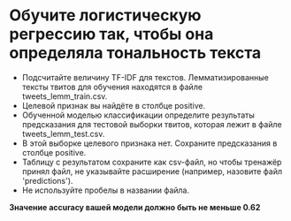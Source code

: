 # Обучите логистическую регрессию так, чтобы она определяла тональность текста

- Подсчитайте величину TF-IDF для текстов. Лемматизированные тексты твитов для обучения находятся в файле tweets_lemm_train.csv.
- Целевой признак вы найдёте в столбце positive.
- Обученной моделью классификации определите результаты предсказания для тестовой выборки твитов, которая лежит в файле tweets_lemm_test.csv.
- В этой выборке целевого признака нет. Сохраните предсказания в столбце positive.
- Таблицу с результатом сохраните как csv-файл, но чтобы тренажёр принял файл, не указывайте расширение (например, назовите файл 'predictions').
- Не используйте пробелы в названии файла.

**Значение accuracy вашей модели должно быть не меньше 0.62**
